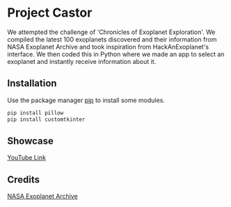 # Project Castor

We attempted the challenge of 'Chronicles of Exoplanet Exploration'. We compiled the latest 100 exoplanets discovered and their information from NASA Exoplanet Archive and took inspiration from HackAnExoplanet's interface. We then coded this in Python where we made an app to select an exoplanet and instantly receive information about it.

## Installation

Use the package manager [pip](https://pip.pypa.io/en/stable/) to install some modules.

```bash
pip install pillow
pip install customtkinter
```

## Showcase

[YouTube Link](https://youtu.be/xcf_VEY2cM4)

## Credits

[NASA Exoplanet Archive](https://exoplanetarchive.ipac.caltech.edu/cgi-bin/TblView/nph-tblView?app=ExoTbls&config=PS)
